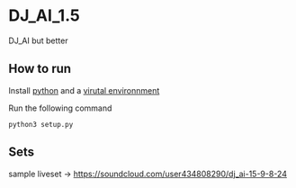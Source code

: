 # DJ_AI_1.5
DJ_AI but better

## How to run

Install [python](https://www.python.org/downloads/) and a [virutal environnment](https://docs.python.org/3/library/venv.html)

Run the following command
```
python3 setup.py
```
## Sets
sample liveset -> https://soundcloud.com/user434808290/dj_ai-15-9-8-24
